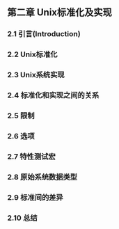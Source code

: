 ## 第二章 Unix标准化及实现

### 2.1 引言(Introduction)

### 2.2 Unix标准化

### 2.3 Unix系统实现

### 2.4 标准化和实现之间的关系

### 2.5 限制

### 2.6 选项

### 2.7 特性测试宏

### 2.8 原始系统数据类型

### 2.9 标准间的差异

### 2.10 总结
